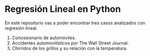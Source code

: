 # Regresión Lineal en Python

En este repositorio vas a poder encontrar tres casos analizados con regresión lineal.

1. Concesionario de automóviles. 
2. Accidentes automovilísticos por The Wall Street Journal. 
3. Chirridos de los grillos y su relación con la temperatura. 
